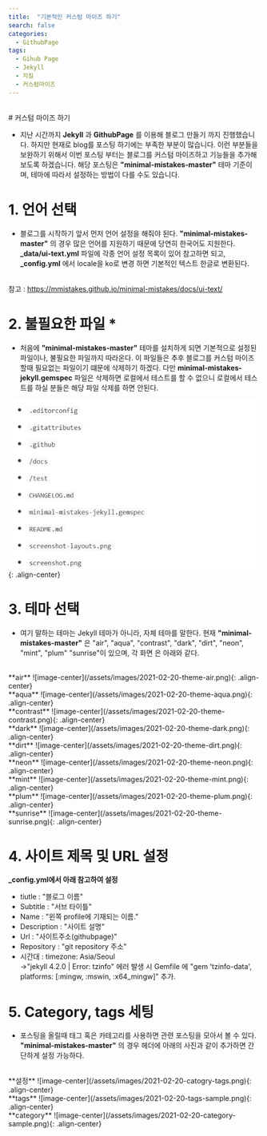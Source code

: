 ```yaml
---
title:  "기본적인 커스텀 마이즈 하기"
search: false
categories:
  - GithubPage
tags:
  - Gihub Page
  - Jekyll
  - 지킬
  - 커스텀마이즈
---
```


<br/>
# 커스텀 마이즈 하기

  * 지난 시간까지 **Jekyll** 과 **GithubPage** 를 이용해 블로그 만들기 까지 진행했습니다. 하지만 현재로 blog를 포스팅 하기에는 부족한 부분이 많습니다. 이런 부분들을 보완하기 위해서 이번 포스팅 부터는 블로그를 커스텀 마이즈하고 기능들을 추가해 보도록 하겠습니다. 해당 포스팅은 **"minimal-mistakes-master"** 테마 기준이며, 테마에 따라서 설정하는 방법이 다를 수도 있습니다.

# 1. 언어 선택

  * 블로그를 시작하기 앞서 먼저 언어 설정을 해줘야 된다. **"minimal-mistakes-master"** 의 경우 많은 언어를 지원하기 때문에 당연히 한국어도 지원한다. **_data/ui-text.yml** 파일에 각종 언어 설정 목록이 있어 참고하면 되고, **_config.yml** 에서 locale을 ko로 변경 하면 기본적인 텍스트 한글로 변환된다.

  <br/>
  참고 : <a href="https://mmistakes.github.io/minimal-mistakes/docs/ui-text/" target="_blank">https://mmistakes.github.io/minimal-mistakes/docs/ui-text/</a>

# 2. 불필요한 파일 *

  * 처음에 **"minimal-mistakes-master"** 테마를 설치하게 되면 기본적으로 설정된 파일이나, 불필요한 파일까지 따라온다. 이 파일들은 추후 블로그를 커스텀 마이즈할때 필요없는 파일이기 떄문에 삭제하기 하겠다. 다만 **minimal-mistakes-jekyll.gemspec** 파일은 삭제하면 로컬에서 테스트를 할 수 없으니 로컬에서 테스트를 하실 분들은 해당 파일 삭제를 하면 안된다.

![image-center](/assets/images/2021-02-20-delete-file.png){: .align-center}

# 3. 테마 선택

  * 여기 말하는 테마는 Jekyll 테마가 아니라, 자체 테마를 말한다. 현재 **"minimal-mistakes-master"** 은 "air", "aqua", "contrast", "dark", "dirt", "neon", "mint", "plum" "sunrise"이 있으며, 각 화면 은 아래와 같다.

  <br/>
  **air**
  ![image-center](/assets/images/2021-02-20-theme-air.png){: .align-center}

  <br/>
  **aqua**
  ![image-center](/assets/images/2021-02-20-theme-aqua.png){: .align-center}

  <br/>
  **contrast**
  ![image-center](/assets/images/2021-02-20-theme-contrast.png){: .align-center}

  <br/>
  **dark**
  ![image-center](/assets/images/2021-02-20-theme-dark.png){: .align-center}

  <br/>
  **dirt**
  ![image-center](/assets/images/2021-02-20-theme-dirt.png){: .align-center}

  <br/>
  **neon**
  ![image-center](/assets/images/2021-02-20-theme-neon.png){: .align-center}

  <br/>
  **mint**
  ![image-center](/assets/images/2021-02-20-theme-mint.png){: .align-center}

  <br/>
  **plum**
  ![image-center](/assets/images/2021-02-20-theme-plum.png){: .align-center}

  <br/>
  **sunrise**
  ![image-center](/assets/images/2021-02-20-theme-sunrise.png){: .align-center}

# 4. 사이트 제목 및 URL 설정

  **_config.yml에서 아래 참고하여 설정**
  * tiutle : "블로그 이름"
  * Subtitle : "서브 타이틀"
  * Name : "왼쪽 profile에 기재되는 이름."
  * Description : "사이트 설명"
  * Url : "사이트주소(githubpage)"
  * Repository : "git repository 주소"
  * 시간대 : timezone: Asia/Seoul  
  ->"jekyll 4.2.0 | Error:  tzinfo" 에러 발생 시 Gemfile 에 "gem 'tzinfo-data', platforms: [:mingw, :mswin, :x64_mingw]" 추가.

# 5. Category, tags 세팅

  * 포스팅을 올릴때 태그 혹은 카테고리를 사용하면 관련 포스팅을 모아서 볼 수 있다. **"minimal-mistakes-master"** 의 경우 헤더에 아래의 사진과 같이 추가하면 간단하게 설정 가능하다.

  <br/>
  **설정**
  ![image-center](/assets/images/2021-02-20-catogry-tags.png){: .align-center}

  <br/>
  **tags**
  ![image-center](/assets/images/2021-02-20-tags-sample.png){: .align-center}

  <br/>
  **category**
  ![image-center](/assets/images/2021-02-20-category-sample.png){: .align-center}
